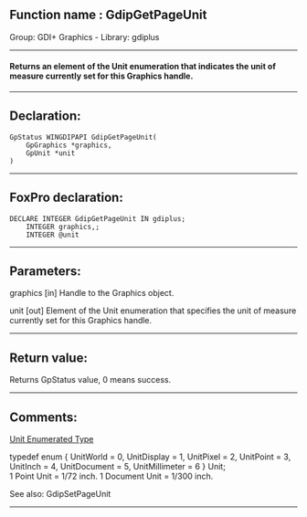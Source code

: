 
## Function name : GdipGetPageUnit
Group: GDI+ Graphics - Library: gdiplus    
***  


#### Returns an element of the Unit enumeration that indicates the unit of measure currently set for this Graphics handle.
***  


## Declaration:
```foxpro  
GpStatus WINGDIPAPI GdipGetPageUnit(
	GpGraphics *graphics,
	GpUnit *unit
)  
```  
***  


## FoxPro declaration:
```foxpro  
DECLARE INTEGER GdipGetPageUnit IN gdiplus;
	INTEGER graphics,;
	INTEGER @unit  
```  
***  


## Parameters:
graphics
[in] Handle to the Graphics object.

unit
[out] Element of the Unit enumeration that specifies the unit of measure currently set for this Graphics handle.  
***  


## Return value:
Returns GpStatus value, 0 means success.  
***  


## Comments:
<a href="http://msdn.microsoft.com/en-us/library/ms534405(VS.85).aspx">Unit Enumerated Type</a>  
<div class="precode">typedef enum {  
	UnitWorld = 0,  
	UnitDisplay = 1,  
	UnitPixel = 2,  
	UnitPoint = 3,  
	UnitInch = 4,  
	UnitDocument = 5,  
	UnitMillimeter = 6  
} Unit;</div>  
1 Point Unit = 1/72 inch.  
1 Document Unit = 1/300 inch.  
  
See also: GdipSetPageUnit   
  
***  

